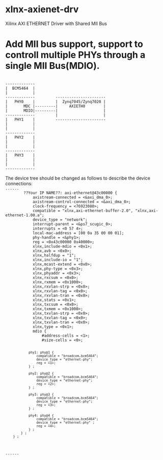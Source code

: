 xlnx-axienet-drv
================

Xilinx AXI ETHERNET Driver with Shared MII Bus

Add MII bus support, support to controll multiple PHYs through a single MII Bus(MDIO).
===============
<code>
-------------
|  BCM5464  |
|           |
-------------         ----------------------
|   PHY0    |         |  Zynq7045/Zynq7020 |
|       MDC |---------|     AXIETH0        | 
|       MDIO|---------|                    |
-------------         |                    |
|   PHY1    |         ----------------------
|           |
|           |
-------------
|   PHY2    |
|           |
|           |
-------------
|   PHY3    |
|           |
|           |
-------------

</code>
The device tree should be changed as follows to describe the device connections:
<code>
......
		??Your IP NAME??: axi-ethernet@43c00000 {
			axistream-connected = <&axi_dma_0>;
			axistream-control-connected = <&axi_dma_0>;
			clock-frequency = <76923080>;
			compatible = "xlnx,axi-ethernet-buffer-2.0", "xlnx,axi-ethernet-1.00.a";
			device_type = "network";
			interrupt-parent = <&ps7_scugic_0>;
			interrupts = <0 57 4>;
			local-mac-address = [00 0a 35 00 00 01];
			phy-handle = <&phy1>;
			reg = <0x43c00000 0x40000>;
			xlnx,include-mdio = <0x1>;
			xlnx,avb = <0x0>;
			xlnx,halfdup = "1";
			xlnx,include-io = "1";
			xlnx,mcast-extend = <0x0>;
			xlnx,phy-type = <0x3>;
			xlnx,phyaddr = <0x3>;
			xlnx,rxcsum = <0x0>;
			xlnx,rxmem = <0x1000>;
			xlnx,rxvlan-strp = <0x0>;
			xlnx,rxvlan-tag = <0x0>;
			xlnx,rxvlan-tran = <0x0>;
			xlnx,stats = <0x1>;
			xlnx,txcsum = <0x0>;
			xlnx,txmem = <0x1000>;
			xlnx,txvlan-strp = <0x0>;
			xlnx,txvlan-tag = <0x0>;
			xlnx,txvlan-tran = <0x0>;
			xlnx,type = <0x1>;
			mdio {
				#address-cells = <1>;
				#size-cells = <0>;
				
				phy1: phy@1 {
					compatible = "broadcom,bcm5464";
					device_type = "ethernet-phy";
					reg = <1>;
				} ;

				phy2: phy@2 {
					compatible = "broadcom,bcm5464";
					device_type = "ethernet-phy";
					reg = <2>;
				} ;

				phy3: phy@3 {
					compatible = "broadcom,bcm5464";
					device_type = "ethernet-phy";
					reg = <3>;
				} ;

				phy4: phy@4 {
					compatible = "broadcom,bcm5464";
					device_type = "ethernet-phy" ;
					reg = <4>;
				} ;
			} ;
		} ;
......
</code>

